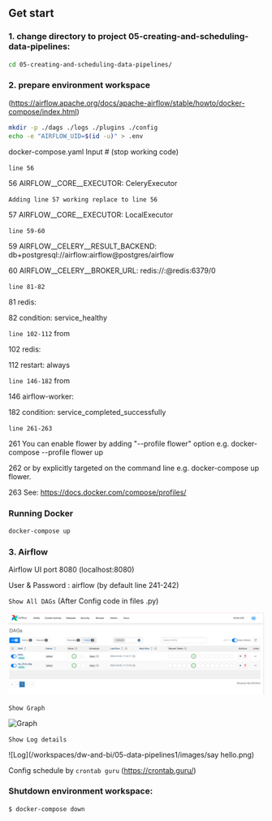 ## Get start
### 1. change directory to project 05-creating-and-scheduling-data-pipelines:
```sh
cd 05-creating-and-scheduling-data-pipelines/
```

### 2. prepare environment workspace 
(https://airflow.apache.org/docs/apache-airflow/stable/howto/docker-compose/index.html)

```sh
mkdir -p ./dags ./logs ./plugins ./config
echo -e "AIRFLOW_UID=$(id -u)" > .env
```

docker-compose.yaml Input # (stop working code)

`line 56` 

56 AIRFLOW__CORE__EXECUTOR: CeleryExecutor 

`Adding line 57 working replace to line 56`

57 AIRFLOW__CORE__EXECUTOR: LocalExecutor

`line 59-60` 

59 AIRFLOW__CELERY__RESULT_BACKEND: db+postgresql://airflow:airflow@postgres/airflow

60 AIRFLOW__CELERY__BROKER_URL: redis://:@redis:6379/0

`line 81-82` 

81 redis:

82 condition: service_healthy

`line 102-112` from

102 redis:

112 restart: always

`line 146-182` from

146 airflow-worker:

182 condition: service_completed_successfully

`line 261-263`

261 You can enable flower by adding "--profile flower" option e.g. docker-compose --profile flower up

262 or by explicitly targeted on the command line e.g. docker-compose up flower.

263 See: https://docs.docker.com/compose/profiles/


### Running Docker

```sh
docker-compose up
```

### 3. Airflow
Airflow UI port 8080 (localhost:8080)

User & Password : airflow (by default line 241-242)

`Show All DAGs` (After Config code in files .py)

![DAGs](05-data-pipelines1/images/DAG.png)

`Show Graph`

![Graph](/workspaces/dw-and-bi/05-data-pipelines1/images/graph.png)

`Show Log details`

![Log](/workspaces/dw-and-bi/05-data-pipelines1/images/say hello.png)

Config schedule by `crontab guru` (https://crontab.guru/)

### Shutdown environment workspace:
```sh
$ docker-compose down
```





